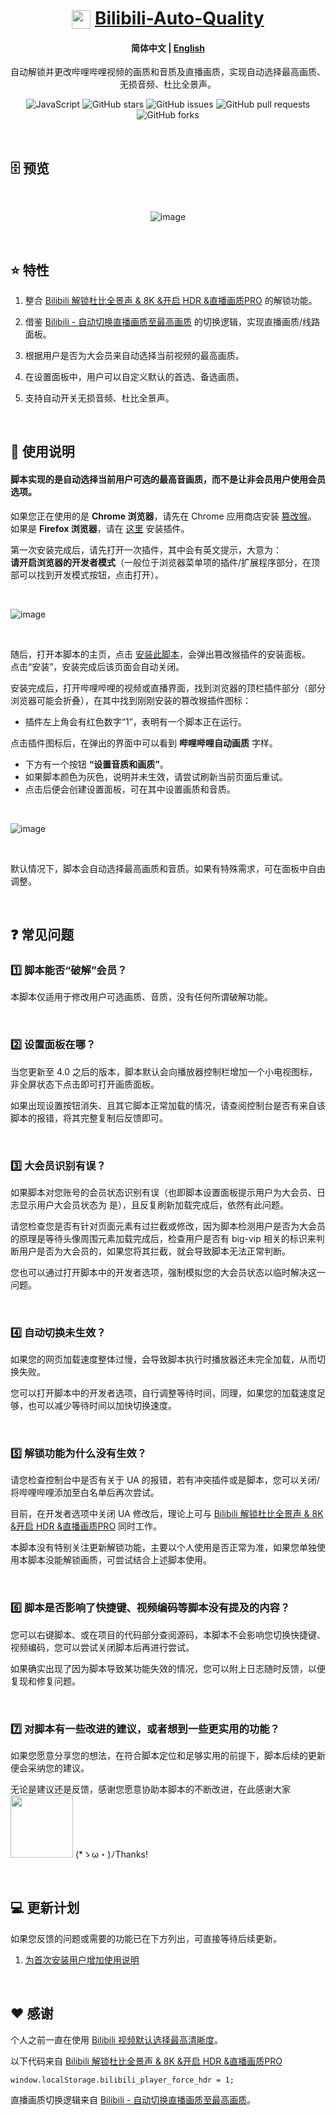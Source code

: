 <div align="center">

# <img src="https://www.bilibili.com/favicon.ico" width="30" height="30" style="vertical-align: text-bottom;"> [Bilibili-Auto-Quality](https://greasyfork.org/zh-CN/scripts/486151-%E5%93%94%E5%93%A9%E5%93%94%E5%93%A9%E8%87%AA%E5%8A%A8%E7%94%BB%E8%B4%A8)

#### **简体中文** | [English](https://github.com/AHCorn/Bilibili-Auto-Quality/blob/main/README_EN.md)

自动解锁并更改哔哩哔哩视频的画质和音质及直播画质，实现自动选择最高画质、无损音频、杜比全景声。

![JavaScript](https://img.shields.io/badge/javascript-%23323330.svg?style=for-the-badge&logo=javascript&logoColor=%23F7DF1E)
![GitHub stars](https://img.shields.io/github/stars/AHCorn/Bilibili-Auto-Quality?style=for-the-badge)
![GitHub issues](https://img.shields.io/github/issues/AHCorn/Bilibili-Auto-Quality?style=for-the-badge)
![GitHub pull requests](https://img.shields.io/github/issues-pr/AHCorn/Bilibili-Auto-Quality?style=for-the-badge)
![GitHub forks](https://img.shields.io/github/forks/AHCorn/Bilibili-Auto-Quality?style=for-the-badge)

</div>

<br>

## 🗄 预览

<br>
  
<div align="center">

![image](https://github.com/user-attachments/assets/fc3af3b8-71a2-4c22-ad0d-311423944bc9)


</div>

<br>

## ⭐ 特性


1. 整合 [Bilibili 解锁杜比全景声 & 8K &开启 HDR &直播画质PRO](https://greasyfork.org/zh-TW/scripts/441403) 的解锁功能。

2. 借鉴  [Bilibili - 自动切换直播画质至最高画质](https://greasyfork.org/zh-CN/scripts/467427-bilibili-%E8%87%AA%E5%8A%A8%E5%88%87%E6%8D%A2%E7%9B%B4%E6%92%AD%E7%94%BB%E8%B4%A8%E8%87%B3%E6%9C%80%E9%AB%98%E7%94%BB%E8%B4%A8/code) 的切换逻辑，实现直播画质/线路面板。

3. 根据用户是否为大会员来自动选择当前视频的最高画质。
   
4. 在设置面板中，用户可以自定义默认的首选、备选画质。
   
5. 支持自动开关无损音频、杜比全景声。


<br>

## 📕 使用说明

#### 脚本实现的是自动选择当前用户可选的最高音画质，而不是让非会员用户使用会员选项。

如果您正在使用的是 **Chrome 浏览器**，请先在 Chrome 应用商店安装 [篡改猴](https://chromewebstore.google.com/detail/%E7%AF%A1%E6%94%B9%E7%8C%B4/dhdgffkkebhmkfjojejmpbldmpobfkfo)。  
如果是 **Firefox 浏览器**，请在 [这里](https://addons.mozilla.org/zh-CN/firefox/addon/tampermonkey/) 安装插件。

第一次安装完成后，请先打开一次插件，其中会有英文提示，大意为：  
**请开启浏览器的开发者模式**（一般位于浏览器菜单项的插件/扩展程序部分，在顶部可以找到开发模式按钮，点击打开）。

<br>


![image](https://github.com/user-attachments/assets/a2d25ad2-47e9-4af1-b762-25b33ae0e9e2)


<br>

随后，打开本脚本的主页，点击 [安装此脚本](https://greasyfork.org/zh-CN/scripts/486151-%E5%93%94%E5%93%A9%E5%93%94%E5%93%A9%E8%87%AA%E5%8A%A8%E7%94%BB%E8%B4%A8)，会弹出篡改猴插件的安装面板。  
点击“安装”，安装完成后该页面会自动关闭。

安装完成后，打开哔哩哔哩的视频或直播界面，找到浏览器的顶栏插件部分（部分浏览器可能会折叠），在其中找到刚刚安装的篡改猴插件图标：  
- 插件左上角会有红色数字“1”，表明有一个脚本正在运行。

点击插件图标后，在弹出的界面中可以看到 **哔哩哔哩自动画质** 字样。  
- 下方有一个按钮 **“设置音质和画质”**。  
- 如果脚本颜色为灰色，说明并未生效，请尝试刷新当前页面后重试。  
- 点击后便会创建设置面板，可在其中设置画质和音质。

<br>

![image](https://github.com/user-attachments/assets/c5cecce0-2a9e-4ec5-8909-e6cbf6f50433)


<br>

默认情况下，脚本会自动选择最高画质和音质。如果有特殊需求，可在面板中自由调整。

<br>


## ❓ 常见问题

### 1️⃣ 脚本能否“破解”会员？

本脚本仅适用于修改用户可选画质、音质，没有任何所谓破解功能。

<br>

### 2️⃣ 设置面板在哪？

当您更新至 4.0 之后的版本，脚本默认会向播放器控制栏增加一个小电视图标，非全屏状态下点击即可打开画质面板。

如果出现设置按钮消失、且其它脚本正常加载的情况，请查阅控制台是否有来自该脚本的报错，将其完整复制后反馈即可。

<br>

### 3️⃣ 大会员识别有误？

如果脚本对您账号的会员状态识别有误（也即脚本设置面板提示用户为大会员、日志显示用户大会员状态为 是），且反复刷新加载完成后，依然有此问题。

请您检查您是否有针对页面元素有过拦截或修改，因为脚本检测用户是否为大会员的原理是等待头像周围元素加载完成后，检查用户是否有 big-vip 相关的标识来判断用户是否为大会员的，如果您将其拦截，就会导致脚本无法正常判断。

您也可以通过打开脚本中的开发者选项，强制模拟您的大会员状态以临时解决这一问题。

<br>

### 4️⃣ 自动切换未生效？

如果您的网页加载速度整体过慢，会导致脚本执行时播放器还未完全加载，从而切换失败。

您可以打开脚本中的开发者选项，自行调整等待时间，同理，如果您的加载速度足够，也可以减少等待时间以加快切换速度。

<br>

### 5️⃣ 解锁功能为什么没有生效？

请您检查控制台中是否有关于 UA 的报错，若有冲突插件或是脚本，您可以关闭/将哔哩哔哩添加至白名单后再次尝试。

目前，在开发者选项中关闭 UA 修改后，理论上可与 [Bilibili 解锁杜比全景声 & 8K &开启 HDR &直播画质PRO](https://greasyfork.org/zh-TW/scripts/441403) 同时工作。

本脚本没有特别关注更新解锁功能，主要以个人使用是否正常为准，如果您单独使用本脚本没能解锁画质，可尝试结合上述脚本使用。

<br>

### 6️⃣ 脚本是否影响了快捷键、视频编码等脚本没有提及的内容？

您可以右键脚本、或在项目的代码部分查阅源码，本脚本不会影响您切换快捷键、视频编码，您可以尝试关闭脚本后再进行尝试。

如果确实出现了因为脚本导致某功能失效的情况，您可以附上日志随时反馈，以便复现和修复问题。 

<br>


### 7️⃣ 对脚本有一些改进的建议，或者想到一些更实用的功能？



如果您愿意分享您的想法，在符合脚本定位和足够实用的前提下，脚本后续的更新便会采纳您的建议。

无论是建议还是反馈，感谢您愿意协助本脚本的不断改进，在此感谢大家  <img style="width:100px;height:100px;" src="https://github.com/user-attachments/assets/676cec52-fe5b-450b-ab54-3aefae5adde7">  (*ゝω・)ﾉThanks!




<br>

## 💻 更新计划

如果您反馈的问题或需要的功能已在下方列出，可直接等待后续更新。

1. [为首次安装用户增加使用说明](https://greasyfork.org/zh-CN/scripts/486151-%E5%93%94%E5%93%A9%E5%93%94%E5%93%A9%E8%87%AA%E5%8A%A8%E7%94%BB%E8%B4%A8/discussions/273251)

<br>

## ❤ 感谢 


个人之前一直在使用 [Bilibili 视频默认选择最高清晰度](https://greasyfork.org/zh-CN/scripts/374770-bilibili-%E8%A7%86%E9%A2%91%E9%BB%98%E8%AE%A4%E9%80%89%E6%8B%A9%E6%9C%80%E9%AB%98%E6%B8%85%E6%99%B0%E5%BA%A6)。

以下代码来自 [Bilibili 解锁杜比全景声 & 8K &开启 HDR &直播画质PRO](https://greasyfork.org/zh-TW/scripts/441403)

```
window.localStorage.bilibili_player_force_hdr = 1;
```

直播画质切换逻辑来自 [Bilibili - 自动切换直播画质至最高画质](https://greasyfork.org/zh-CN/scripts/467427-bilibili-%E8%87%AA%E5%8A%A8%E5%88%87%E6%8D%A2%E7%9B%B4%E6%92%AD%E7%94%BB%E8%B4%A8%E8%87%B3%E6%9C%80%E9%AB%98%E7%94%BB%E8%B4%A8/code)。
